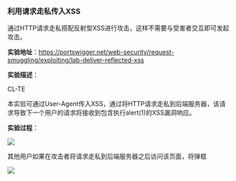 ### 利用请求走私传入XSS

通过HTTP请求走私搭配反射型XSS进行攻击，这样不需要与受害者交互即可发起攻击。

**实验地址**：https://portswigger.net/web-security/request-smuggling/exploiting/lab-deliver-reflected-xss

**实验描述**：

CL-TE

本实验可通过User-Agent传入XSS，通过将HTTP请求走私到后端服务器，该请求导致下一个用户的请求将接收到包含执行alert(1)的XSS漏洞响应。

**实验过程**：

![](images/security_wiki/15905483007761.jpg)


其他用户如果在攻击者将请求走私到后端服务器之后访问该页面，将弹框

![](images/security_wiki/15905483090234.jpg)


